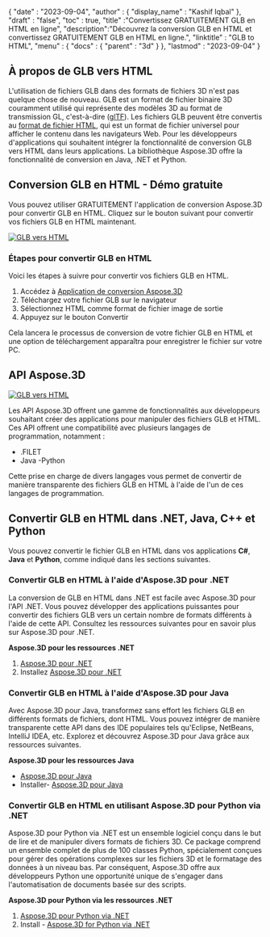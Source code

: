 {
  "date" : "2023-09-04",
  "author" : {
    "display_name" : "Kashif Iqbal"
},
  "draft" : "false",
  "toc" : true,
  "title" :"Convertissez GRATUITEMENT GLB en HTML en ligne",
  "description":"Découvrez la conversion GLB en HTML et convertissez GRATUITEMENT GLB en HTML en ligne.",
  "linktitle" : "GLB to HTML",
  "menu" : {
    "docs" : {
      "parent" : "3d"
}
},
  "lastmod" : "2023-09-04"
}

## À propos de GLB vers HTML

L'utilisation de fichiers GLB dans des formats de fichiers 3D n'est pas quelque chose de nouveau. GLB est un format de fichier binaire 3D couramment utilisé qui représente des modèles 3D au format de transmission GL, c'est-à-dire ([glTF](/fr/3d/gltf/)). Les fichiers GLB peuvent être convertis au [format de fichier HTML](/fr/web/html/), qui est un format de fichier universel pour afficher le contenu dans les navigateurs Web. Pour les développeurs d'applications qui souhaitent intégrer la fonctionnalité de conversion GLB vers HTML dans leurs applications. La bibliothèque Aspose.3D offre la fonctionnalité de conversion en Java, .NET et Python.

## Conversion GLB en HTML - Démo gratuite

Vous pouvez utiliser GRATUITEMENT l'application de conversion Aspose.3D pour convertir GLB en HTML. Cliquez sur le bouton suivant pour convertir vos fichiers GLB en HTML maintenant.

[![GLB vers HTML](../glb-to-html.png)](https://products.aspose.app/3d/conversion/glb-to-html)

### Étapes pour convertir GLB en HTML

Voici les étapes à suivre pour convertir vos fichiers GLB en HTML.

1. Accédez à [Application de conversion Aspose.3D](https://products.aspose.app/3d/conversion/glb-to-html)
1. Téléchargez votre fichier GLB sur le navigateur
1. Sélectionnez HTML comme format de fichier image de sortie
1. Appuyez sur le bouton Convertir

Cela lancera le processus de conversion de votre fichier GLB en HTML et une option de téléchargement apparaîtra pour enregistrer le fichier sur votre PC.

## API Aspose.3D

[![GLB vers HTML](../try-aspose-3d.png)](https://products.aspose.com/3d/)

Les API Aspose.3D offrent une gamme de fonctionnalités aux développeurs souhaitant créer des applications pour manipuler des fichiers GLB et HTML. Ces API offrent une compatibilité avec plusieurs langages de programmation, notamment :

- .FILET
- Java
-Python

Cette prise en charge de divers langages vous permet de convertir de manière transparente des fichiers GLB en HTML à l'aide de l'un de ces langages de programmation.

## Convertir GLB en HTML dans .NET, Java, C++ et Python

Vous pouvez convertir le fichier GLB en HTML dans vos applications **C#**, **Java** et **Python**, comme indiqué dans les sections suivantes.

### Convertir GLB en HTML à l'aide d'Aspose.3D pour .NET

La conversion de GLB en HTML dans .NET est facile avec Aspose.3D pour l'API .NET. Vous pouvez développer des applications puissantes pour convertir des fichiers GLB vers un certain nombre de formats différents à l'aide de cette API. Consultez les ressources suivantes pour en savoir plus sur Aspose.3D pour .NET.

**Aspose.3D pour les ressources .NET**

1. [Aspose.3D pour .NET](https://products.aspose.com/3d/net/)
1. Installez [Aspose.3D pour .NET](https://docs.aspose.com/3d/net/installation/)

### Convertir GLB en HTML à l'aide d'Aspose.3D pour Java

Avec Aspose.3D pour Java, transformez sans effort les fichiers GLB en différents formats de fichiers, dont HTML. Vous pouvez intégrer de manière transparente cette API dans des IDE populaires tels qu'Eclipse, NetBeans, IntelliJ IDEA, etc. Explorez et découvrez Aspose.3D pour Java grâce aux ressources suivantes.

**Aspose.3D pour les ressources Java**

* [Aspose.3D pour Java](https://products.aspose.com/3d/java/)
* Installer- [Aspose.3D pour Java](https://docs.aspose.com/3d/java/installation/)

### Convertir GLB en HTML en utilisant Aspose.3D pour Python via .NET

Aspose.3D pour Python via .NET est un ensemble logiciel conçu dans le but de lire et de manipuler divers formats de fichiers 3D. Ce package comprend un ensemble complet de plus de 100 classes Python, spécialement conçues pour gérer des opérations complexes sur les fichiers 3D et le formatage des données à un niveau bas. Par conséquent, Aspose.3D offre aux développeurs Python une opportunité unique de s'engager dans l'automatisation de documents basée sur des scripts.

**Aspose.3D pour Python via les ressources .NET**

1. [Aspose.3D pour Python via .NET](https://products.aspose.com/3d/python-net/)
1. Install - [Aspose.3D for Python via .NET](https://releases.aspose.com/3d/python-net/)
